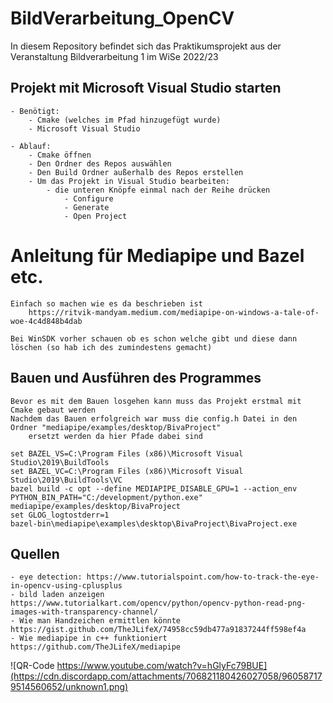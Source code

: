 # BildVerarbeitung_OpenCV
In diesem Repository befindet sich das Praktikumsprojekt aus der Veranstaltung Bildverarbeitung 1 im WiSe 2022/23


## Projekt mit Microsoft Visual Studio starten
    - Benötigt:
        - Cmake (welches im Pfad hinzugefügt wurde)
        - Microsoft Visual Studio

    - Ablauf:
        - Cmake öffnen
        - Den Ordner des Repos auswählen
        - Den Build Ordner außerhalb des Repos erstellen
        - Um das Projekt in Visual Studio bearbeiten:
            - die unteren Knöpfe einmal nach der Reihe drücken
                - Configure
                - Generate
                - Open Project

# Anleitung für Mediapipe und Bazel etc.
    Einfach so machen wie es da beschrieben ist
        https://ritvik-mandyam.medium.com/mediapipe-on-windows-a-tale-of-woe-4c4d848b4dab

    Bei WinSDK vorher schauen ob es schon welche gibt und diese dann löschen (so hab ich des zumindestens gemacht)
    

## Bauen und Ausführen des Programmes

    Bevor es mit dem Bauen losgehen kann muss das Projekt erstmal mit Cmake gebaut werden
    Nachdem das Bauen erfolgreich war muss die config.h Datei in den Ordner "mediapipe/examples/desktop/BivaProject" 
        ersetzt werden da hier Pfade dabei sind

    set BAZEL_VS=C:\Program Files (x86)\Microsoft Visual Studio\2019\BuildTools
    set BAZEL_VC=C:\Program Files (x86)\Microsoft Visual Studio\2019\BuildTools\VC
    bazel build -c opt --define MEDIAPIPE_DISABLE_GPU=1 --action_env PYTHON_BIN_PATH="C:/development/python.exe" mediapipe/examples/desktop/BivaProject
    set GLOG_logtostderr=1
    bazel-bin\mediapipe\examples\desktop\BivaProject\BivaProject.exe

## Quellen
    - eye detection: https://www.tutorialspoint.com/how-to-track-the-eye-in-opencv-using-cplusplus
    - bild laden anzeigen https://www.tutorialkart.com/opencv/python/opencv-python-read-png-images-with-transparency-channel/
    - Wie man Handzeichen ermittlen könnte https://gist.github.com/TheJLifeX/74958cc59db477a91837244ff598ef4a
    - Wie mediapipe in c++ funktioniert https://github.com/TheJLifeX/mediapipe


![QR-Code https://www.youtube.com/watch?v=hGlyFc79BUE](https://cdn.discordapp.com/attachments/706821180426027058/960587179514560652/unknown1.png)